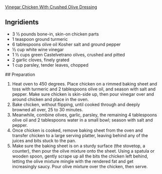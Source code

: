 [Vinegar Chicken With Crushed Olive Dressing](https://cooking.nytimes.com/recipes/1020486-vinegar-chicken-with-crushed-olive-dressing)

## Ingridients
+ 3 ½  pounds bone-in, skin-on chicken parts
+ 1  teaspoon ground turmeric
+ 6  tablespoons olive oil Kosher salt and ground pepper
+ ½  cup white wine vinegar
+ 1 ½  cups green Castelvetrano olives, crushed and pitted
+ 2  garlic cloves, finely grated
+ 1  cup parsley, tender leaves, chopped

## Preparation

1. Heat oven to 450 degrees. Place chicken on a rimmed baking sheet and toss with turmeric and 2 tablespoons olive oil, and season with salt and pepper. Make sure chicken is skin-side up, then pour vinegar over and around chicken and place in the oven.
2. Bake chicken, without flipping, until cooked through and deeply browned all over, 25 to 30 minutes.
3. Meanwhile, combine olives, garlic, parsley, the remaining 4 tablespoons olive oil and 2 tablespoons water in a small bowl; season with salt and pepper.
4. Once chicken is cooked, remove baking sheet from the oven and transfer chicken to a large serving platter, leaving behind any of the juices and bits stuck to the pan.
5. Make sure the baking sheet is on a sturdy surface (the stovetop, a counter), then pour the olive mixture onto the sheet. Using a spatula or wooden spoon, gently scrape up all the bits the chicken left behind, letting the olive mixture mingle with the rendered fat and get increasingly saucy. Pour olive mixture over the chicken, then serve.